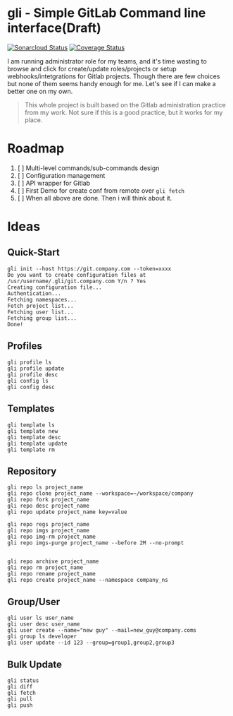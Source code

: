 # gli - Simple GitLab Command line interface(Draft)
[![Sonarcloud Status](https://sonarcloud.io/api/project_badges/measure?project=evinoca_MyCli&metric=alert_status)](https://sonarcloud.io/dashboard?id=evinoca_MyCli) [![Coverage Status](https://coveralls.io/repos/github/evinoca/gli/badge.svg?branch=master)](https://coveralls.io/github/evinoca/gli?branch=master)

I am running administrator role for my teams, and it's time wasting to browse and click for create/update roles/projects or setup webhooks/intetgrations for Gitlab projects. Though there are few choices but none of them seems handy enough for me. Let's see if I can make a better one on my own.

> This whole project is built based on the Gitlab administration practice from my work. Not sure if this is a good practice, but it works for my place.

# Roadmap
1. [ ] Multi-level commands/sub-commands design
2. [ ] Configuration management
3. [ ] API wrapper for Gitlab
4. [ ] First Demo for create conf from remote over `gli fetch`
5. [ ] When all above are done. Then i will think about it.


# Ideas
## Quick-Start
```
gli init --host https://git.company.com --token=xxxx
Do you want to create configuration files at /usr/username/.gli/git.company.com Y/n ? Yes
Creating configuration file...
Authentication...
Fetching namespaces...
Fetch project list...
Fetching user list...
Fetching group list...
Done!
```
## Profiles
```
gli profile ls
gli profile update
gli profile desc
gli config ls
gli config desc
```
## Templates
```
gli template ls
gli template new
gli template desc
gli template update
gli template rm
```

## Repository
```
gli repo ls project_name
gli repo clone project_name --workspace=~/workspace/company
gli repo fork project_name
gli repo desc project_name
gli repo update project_name key=value

gli repo regs project_name
gli repo imgs project_name
gli repo img-rm project_name
gli repo imgs-purge project_name --before 2M --no-prompt


gli repo archive project_name
gli repo rm project_name
gli repo rename project_name
gli repo create project_name --namespace company_ns
```

## Group/User
```
gli user ls user_name
gli user desc user_name
gli user create --name="new guy" --mail=new_guy@company.coms
gli group ls developer
gli user update --id 123 --group=group1,group2,group3
```

## Bulk Update
```
gli status
gli diff
gli fetch
gli pull
gli push

```
